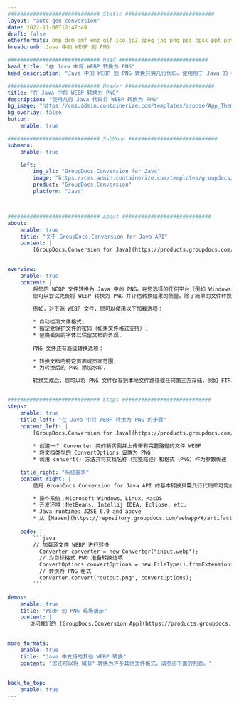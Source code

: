 ```yaml
---
############################# Static ############################
layout: "auto-gen-conversion"
date: 2022-11-08T12:47:49
draft: false
otherformats: bmp dcm emf emz gif ico jp2 jpeg jpg png pps ppsx ppt pptx psb psd svg svgz tga tif tiff webp wmf wmz
breadcrumb: Java 中的 WEBP 到 PNG

############################# Head ############################
head_title: "在 Java 中将 WEBP 转换为 PNG"
head_description: "Java 中的 WEBP 到 PNG 转换只需几行代码。使用用于 Java 的 GroupDocs 文档转换 API 转换 160 多种文件格式"

############################# Header ############################
title: "在 Java 中将 WEBP 转换为 PNG"
description: "使用几行 Java 代码将 WEBP 转换为 PNG"
bg_image: "https://cms.admin.containerize.com/templates/aspose/App_Themes/V3/images/bg/header1.png"
bg_overlay: false
button:
    enable: true

############################# SubMenu ############################
submenu:
    enable: true

    left:
        img_alt: "GroupDocs.Conversion for Java"
        image: "https://cms.admin.containerize.com/templates/groupdocs/images/product-logos/90x90-noborder/groupdocs-conversion-java.png"
        product: "GroupDocs.Conversion"
        platform: "Java"



############################# About ############################
about:
    enable: true
    title: "关于 GroupDocs.Conversion for Java API"
    content: |
        [GroupDocs.Conversion for Java](https://products.groupdocs.com/conversion/java/) 是一种高级文件格式转换 API，用于在 Microsoft Office、OpenDocument、PDF、HTML、电子邮件、CAD 等流行图像和文档格式之间进行转换。只需几行代码即可完成更多工作。本机 API 会自动检测原始文档的格式，并提供许多选项来自定义转换后的文档。除了从文档中提取信息的功能外，它还默认支持将转换结果缓存到本地磁盘。但是，任何类型的缓存存储都可以通过实施适当的接口来支持 - Amazon S3、Dropbox、Google Drive、Windows Azure、Reddis 或任何其他接口。
    

overview:
    enable: true
    content: |
        将您的 WEBP 文件转换为 Java 中的 PNG。在您选择的任何平台（例如 Windows、Linux、macOS）上，只需几行 Java 代码。
        您可以尝试免费将 WEBP 转换为 PNG 并评估转换结果的质量。除了简单的文件转换脚本外，您还可以尝试更复杂的选项来加载 WEBP 源文件并存储 PNG 输出。 
        
        例如，对于源 WEBP 文件，您可以使用以下加载选项：

        * 自动检测文件格式;
        * 指定受保护文件的密码（如果文件格式支持）;
        * 替换丢失的字体以保留文档的外观.
        
        PNG 文件还有高级转换选项：

        * 转换文档的特定页面或页面范围;
        * 为转换后的 PNG 添加水印.

        转换完成后，您可以将 PNG 文件保存到本地文件路径或任何第三方存储，例如 FTP、Amazon S3、Google Drive、Dropbox 等。请注意 - 转换 WEBP到 PNG，您不需要安装任何额外的软件，例如 MS Office、Open Office、Adobe Acrobat Reader 等。


############################# Steps ############################
steps:
    enable: true
    title_left: "在 Java 中将 WEBP 转换为 PNG 的步骤"
    content_left: |
        [GroupDocs.Conversion for Java](https://products.groupdocs.com/conversion/java/) 允许开发人员使用几行代码轻松地将 WEBP 文件转换为 PNG。
        
        * 创建一个 Converter 类的新实例并上传带有完整路径的文件 WEBP
        * 将文档类型的 ConvertOptions 设置为 PNG
        * 调用 convert() 方法并将文档名称（完整路径）和格式（PNG）作为参数传递

    title_right: "系统要求"
    content_right: |
        使用 GroupDocs.Conversion for Java API 的基本转换只需几行代码即可完成。所有主要平台和操作系统都支持我们的 API。在执行以下代码之前，请确保您的系统上安装了以下先决条件。

        * 操作系统：Microsoft Windows、Linux、MacOS
        * 开发环境：NetBeans, Intellij IDEA, Eclipse, etc.
        * Java runtime: J2SE 6.0 and above
        * 从 [Maven](https://repository.groupdocs.com/webapp/#/artifacts/browse/tree/General/repo/com/groupdocs/groupdocs-conversion) 获取最新的 GroupDocs.Conversion for Java
         
    code: |
        ```java    
        // 加载源文件 WEBP 进行转换
          Converter converter = new Converter("input.webp");
          // 为目标格式 PNG 准备转换选项
          ConvertOptions convertOptions = new FileType().fromExtension("png").getConvertOptions();
          // 转换为 PNG 格式
          converter.convert("output.png", convertOptions);
        ```

demos:
    enable: true
    title: "WEBP 到 PNG 现场演示"
    content: |
       访问我们的 [GroupDocs.Conversion App](https://products.groupdocs.app/conversion/family) 网站并立即尝试 WEBP 到 PNG 转换。免费演示具有以下好处
          

more_formats:
    enable: true
    title: "Java 中支持的其他 WEBP 转换"
    content: "您还可以将 WEBP 转换为许多其他文件格式。请参阅下面的列表。"
       
       
back_to_top:
    enable: true
---
```

